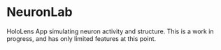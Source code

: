 # NeuronLab
HoloLens App simulating neuron activity and structure.
This is a work in progress, and has only limited features at this point.
